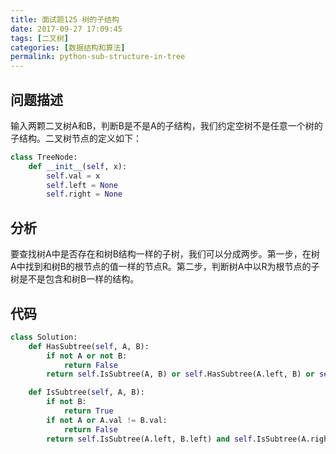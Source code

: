 ```yaml
---
title: 面试题125 树的子结构
date: 2017-09-27 17:09:45
tags: [二叉树]
categories: [数据结构和算法]
permalink: python-sub-structure-in-tree
---
```

## 问题描述 ##
输入两颗二叉树A和B，判断B是不是A的子结构，我们约定空树不是任意一个树的子结构。二叉树节点的定义如下：
```python
class TreeNode:
    def __init__(self, x):
        self.val = x
        self.left = None
        self.right = None
```
<!-- more -->
## 分析 ##
要查找树A中是否存在和树B结构一样的子树，我们可以分成两步。第一步，在树A中找到和树B的根节点的值一样的节点R。第二步，判断树A中以R为根节点的子树是不是包含和树B一样的结构。
## 代码 ##
```python
class Solution:
    def HasSubtree(self, A, B):
        if not A or not B:
            return False
        return self.IsSubtree(A, B) or self.HasSubtree(A.left, B) or self.HasSubtree(A.right, B)

    def IsSubtree(self, A, B):
        if not B:
            return True
        if not A or A.val != B.val:
            return False
        return self.IsSubtree(A.left, B.left) and self.IsSubtree(A.right, B.right)
```